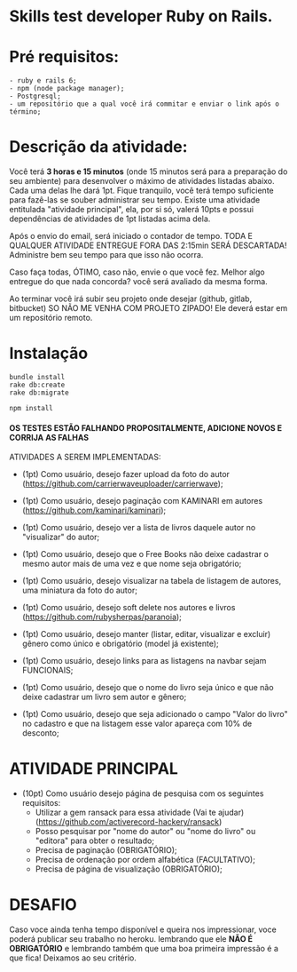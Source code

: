 # Skills test developer Ruby on Rails.

# Pré requisitos:
    - ruby e rails 6;
    - npm (node package manager);
    - Postgresql;
    - um repositório que a qual você irá commitar e enviar o link após o término;

# Descrição da atividade:
Você terá **3 horas e 15 minutos** (onde 15 minutos será para a preparação do seu ambiente) para desenvolver o máximo de atividades listadas abaixo. Cada uma delas lhe dará 1pt. Fique tranquilo, você terá tempo suficiente para fazê-las se souber administrar seu tempo.
Existe uma atividade entitulada "atividade principal", ela, por si só, valerá 10pts e possui dependências de atividades de 1pt listadas acima dela.

Após o envio do email, será iniciado o contador de tempo. TODA E QUALQUER ATIVIDADE ENTREGUE FORA DAS 2:15min SERÁ DESCARTADA! Administre bem seu tempo para que isso não ocorra.

Caso faça todas, ÓTIMO, caso não, envie o que você fez. Melhor algo entregue do que nada concorda? você será avaliado da mesma forma.

Ao terminar você irá subir seu projeto onde desejar (github, gitlab, bitbucket) SO NÃO ME VENHA COM PROJETO ZIPADO! Ele deverá estar em um repositório remoto.

# Instalação

```console
bundle install
rake db:create
rake db:migrate

npm install

```

#### OS TESTES ESTÃO FALHANDO PROPOSITALMENTE, ADICIONE NOVOS E CORRIJA AS FALHAS

ATIVIDADES A SEREM IMPLEMENTADAS:

- (1pt) Como usuário, desejo fazer upload da foto do autor (https://github.com/carrierwaveuploader/carrierwave);

- (1pt) Como usuário, desejo paginação com KAMINARI em autores (https://github.com/kaminari/kaminari);

- (1pt) Como usuário, desejo ver a lista de livros daquele autor no "visualizar" do autor;

- (1pt) Como usuário, desejo que o Free Books não deixe cadastrar o mesmo autor mais de uma vez e que nome seja obrigatório;

- (1pt) Como usuário, desejo visualizar na tabela de listagem de autores, uma miniatura da foto do autor;

- (1pt) Como usuário, desejo soft delete nos autores e livros (https://github.com/rubysherpas/paranoia);

- (1pt) Como usuário, desejo manter (listar, editar, visualizar e excluir) gênero como único e obrigatório (model já existente); 

- (1pt) Como usuário, desejo links para as listagens na navbar sejam FUNCIONAIS;

- (1pt) Como usuário, desejo que o nome do livro seja único e que não deixe cadastrar um livro sem autor e gênero;

- (1pt) Como usuário, desejo que seja adicionado o campo "Valor do livro" no cadastro e que na listagem esse valor apareça com 10% de desconto;


# ATIVIDADE PRINCIPAL

- (10pt) Como usuário desejo página de pesquisa com os seguintes requisitos:
  - Utilizar a gem ransack para essa atividade (Vai te ajudar) (https://github.com/activerecord-hackery/ransack)
  - Posso pesquisar por "nome do autor" ou "nome do livro" ou "editora" para obter o resultado;
  - Precisa de paginação (OBRIGATÓRIO);
  - Precisa de ordenação por ordem alfabética (FACULTATIVO);
  - Precisa de página de visualização (OBRIGATÓRIO);


# DESAFIO

Caso voce ainda tenha tempo disponível e queira nos impressionar, voce poderá publicar seu trabalho no heroku. lembrando que ele **NÃO É OBRIGATÓRIO** e  lembrando também que uma boa primeira impressão é a que fica! Deixamos ao seu critério.
